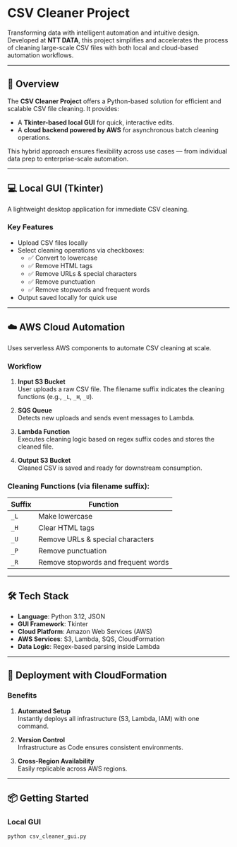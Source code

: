# CSV Cleaner Project
 
Transforming data with intelligent automation and intuitive design.  
Developed at **NTT DATA**, this project simplifies and accelerates the process of cleaning large-scale CSV files with both local and cloud-based automation workflows.
 
---
 
## 📌 Overview
 
The **CSV Cleaner Project** offers a Python-based solution for efficient and scalable CSV file cleaning. It provides:
 
- A **Tkinter-based local GUI** for quick, interactive edits.
- A **cloud backend powered by AWS** for asynchronous batch cleaning operations.
 
This hybrid approach ensures flexibility across use cases — from individual data prep to enterprise-scale automation.
 
---
 
## 💻 Local GUI (Tkinter)
 
A lightweight desktop application for immediate CSV cleaning.
 
### Key Features
 
- Upload CSV files locally
- Select cleaning operations via checkboxes:
  - ✅ Convert to lowercase
  - ✅ Remove HTML tags
  - ✅ Remove URLs & special characters
  - ✅ Remove punctuation
  - ✅ Remove stopwords and frequent words
- Output saved locally for quick use
 
---
 
## ☁️ AWS Cloud Automation
 
Uses serverless AWS components to automate CSV cleaning at scale.
 
### Workflow
 
1. **Input S3 Bucket**  
   User uploads a raw CSV file. The filename suffix indicates the cleaning functions (e.g., `_L`, `_H`, `_U`).
 
2. **SQS Queue**  
   Detects new uploads and sends event messages to Lambda.
 
3. **Lambda Function**  
   Executes cleaning logic based on regex suffix codes and stores the cleaned file.
 
4. **Output S3 Bucket**  
   Cleaned CSV is saved and ready for downstream consumption.
 
### Cleaning Functions (via filename suffix):
 
| Suffix | Function                              |
|--------|---------------------------------------|
| `_L`   | Make lowercase                        |
| `_H`   | Clear HTML tags                       |
| `_U`   | Remove URLs & special characters      |
| `_P`   | Remove punctuation                    |
| `_R`   | Remove stopwords and frequent words   |
 
---
 
## 🛠️ Tech Stack
 
- **Language**: Python 3.12, JSON
- **GUI Framework**: Tkinter
- **Cloud Platform**: Amazon Web Services (AWS)
- **AWS Services**: S3, Lambda, SQS, CloudFormation
- **Data Logic**: Regex-based parsing inside Lambda
 
---
 
## 🚀 Deployment with CloudFormation
 
### Benefits
 
1. **Automated Setup**  
   Instantly deploys all infrastructure (S3, Lambda, IAM) with one command.
 
2. **Version Control**  
   Infrastructure as Code ensures consistent environments.
 
3. **Cross-Region Availability**  
   Easily replicable across AWS regions.
 
---
 
## 📦 Getting Started
 
### Local GUI
 
```bash
python csv_cleaner_gui.py

 
